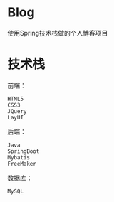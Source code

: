 # Blog
使用Spring技术栈做的个人博客项目

# 技术栈
前端：   

	HTML5   	
	CSS3
	JQuery
	LayUI  
后端：  

	Java
	SpringBoot
	Mybatis
	FreeMaker
数据库：  

	MySQL

